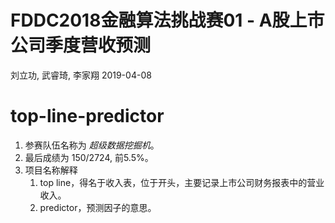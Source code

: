 FDDC2018金融算法挑战赛01 - A股上市公司季度营收预测
================
刘立功, 武睿琦, 李家翔
2019-04-08

<!-- README.md is generated from README.Rmd. Please edit that file -->

# top-line-predictor

1.  参赛队伍名称为 *超级数据挖掘机*。
2.  最后成绩为 150/2724, 前5.5%。
3.  项目名称解释
    1.  top line，得名于收入表，位于开头，主要记录上市公司财务报表中的营业收入。
    2.  predictor，预测因子的意思。
